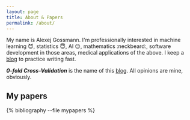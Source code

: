 ```yaml
---
layout: page
title: About & Papers
permalink: /about/
---
```


My name is Alexej Gossmann.
I'm professionally interested in machine learning :smiling_imp:, statistics :innocent:, AI :unamused:, mathematics :neckbeard:, software development in those areas, medical applications of the above.
I keep a <a href="{{ site.baseurl }}/">blog</a> to practice writing fast.

**_0-fold Cross-Validation_** is the name of this <a href="{{ site.baseurl }}/">blog</a>.
All opinions are mine, obviously.


## My papers

{% bibliography --file mypapers %}
